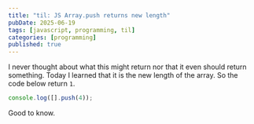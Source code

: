 ```yaml
---
title: "til: JS Array.push returns new length"
pubDate: 2025-06-19
tags: [javascript, programming, til]
categories: [programming]
published: true
---
```


I never thought about what this might return nor that it even should return something. Today I learned that it is the new length of the array. So the code below return `1`.

```js
console.log([].push(4));
```

Good to know.
